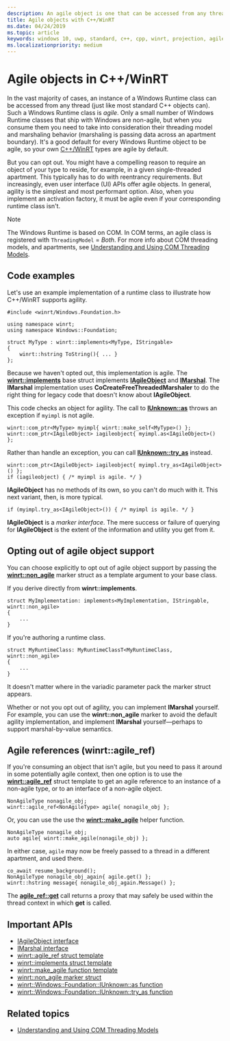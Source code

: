 ```yaml
---
description: An agile object is one that can be accessed from any thread. Your C++/WinRT types are agile by default, but you can opt out.
title: Agile objects with C++/WinRT
ms.date: 04/24/2019
ms.topic: article
keywords: windows 10, uwp, standard, c++, cpp, winrt, projection, agile, object, agility, IAgileObject
ms.localizationpriority: medium
---
```


# Agile objects in C++/WinRT

In the vast majority of cases, an instance of a Windows Runtime class can be accessed from any thread (just like most standard C++ objects can). Such a Windows Runtime class is *agile*. Only a small number of Windows Runtime classes that ship with Windows are non-agile, but when you consume them you need to take into consideration their threading model and marshaling behavior (marshaling is passing data across an apartment boundary). It's a good default for every Windows Runtime object to be agile, so your own [C++/WinRT](/windows/uwp/cpp-and-winrt-apis/intro-to-using-cpp-with-winrt) types are agile by default.

But you can opt out. You might have a compelling reason to require an object of your type to reside, for example, in a given single-threaded apartment. This typically has to do with reentrancy requirements. But increasingly, even user interface (UI) APIs offer agile objects. In general, agility is the simplest and most performant option. Also, when you implement an activation factory, it must be agile even if your corresponding runtime class isn't.

> [!NOTE]
> The Windows Runtime is based on COM. In COM terms, an agile class is registered with `ThreadingModel` = *Both*. For more info about COM threading models, and apartments, see [Understanding and Using COM Threading Models](https://msdn.microsoft.com/library/ms809971).

## Code examples

Let's use an example implementation of a runtime class to illustrate how C++/WinRT supports agility.

```cppwinrt
#include <winrt/Windows.Foundation.h>

using namespace winrt;
using namespace Windows::Foundation;

struct MyType : winrt::implements<MyType, IStringable>
{
    winrt::hstring ToString(){ ... }
};
```

Because we haven't opted out, this implementation is agile. The [**winrt::implements**](/uwp/cpp-ref-for-winrt/implements) base struct implements [**IAgileObject**](https://msdn.microsoft.com/library/windows/desktop/hh802476) and [**IMarshal**](/windows/desktop/api/objidl/nn-objidl-imarshal). The **IMarshal** implementation uses **CoCreateFreeThreadedMarshaler** to do the right thing for legacy code that doesn't know about **IAgileObject**.

This code checks an object for agility. The call to [**IUnknown::as**](/uwp/cpp-ref-for-winrt/windows-foundation-iunknown#iunknownas-function) throws an exception if `myimpl` is not agile.

```cppwinrt
winrt::com_ptr<MyType> myimpl{ winrt::make_self<MyType>() };
winrt::com_ptr<IAgileObject> iagileobject{ myimpl.as<IAgileObject>() };
```

Rather than handle an exception, you can call [**IUnknown::try_as**](/uwp/cpp-ref-for-winrt/windows-foundation-iunknown#iunknowntry_as-function) instead.

```cppwinrt
winrt::com_ptr<IAgileObject> iagileobject{ myimpl.try_as<IAgileObject>() };
if (iagileobject) { /* myimpl is agile. */ }
```

**IAgileObject** has no methods of its own, so you can't do much with it. This next variant, then, is more typical.

```cppwinrt
if (myimpl.try_as<IAgileObject>()) { /* myimpl is agile. */ }
```

**IAgileObject** is a *marker interface*. The mere success or failure of querying for **IAgileObject** is the extent of the information and utility you get from it.

## Opting out of agile object support

You can choose explicitly to opt out of agile object support by passing the [**winrt::non_agile**](/uwp/cpp-ref-for-winrt/non-agile) marker struct as a template argument to your base class.

If you derive directly from **winrt::implements**.

```cppwinrt
struct MyImplementation: implements<MyImplementation, IStringable, winrt::non_agile>
{
    ...
}
```

If you're authoring a runtime class.

```cppwinrt
struct MyRuntimeClass: MyRuntimeClassT<MyRuntimeClass, winrt::non_agile>
{
    ...
}
```

It doesn't matter where in the variadic parameter pack the marker struct appears.

Whether or not you opt out of agility, you can implement **IMarshal** yourself. For example, you can use the **winrt::non_agile** marker to avoid the default agility implementation, and implement **IMarshal** yourself&mdash;perhaps to support marshal-by-value semantics.

## Agile references (winrt::agile_ref)

If you're consuming an object that isn't agile, but you need to pass it around in some potentially agile context, then one option is to use the [**winrt::agile_ref**](/uwp/cpp-ref-for-winrt/agile-ref) struct template to get an agile reference to an instance of a non-agile type, or to an interface of a non-agile object.

```cppwinrt
NonAgileType nonagile_obj;
winrt::agile_ref<NonAgileType> agile{ nonagile_obj };
```

Or, you can use the use the [**winrt::make_agile**](/uwp/cpp-ref-for-winrt/make-agile) helper function.

```cppwinrt
NonAgileType nonagile_obj;
auto agile{ winrt::make_agile(nonagile_obj) };
```

In either case, `agile` may now be freely passed to a thread in a different apartment, and used there.

```cppwinrt
co_await resume_background();
NonAgileType nonagile_obj_again{ agile.get() };
winrt::hstring message{ nonagile_obj_again.Message() };
```

The [**agile_ref::get**](/uwp/cpp-ref-for-winrt/agile-ref#agile_refget-function) call returns a proxy that may safely be used within the thread context in which **get** is called.

## Important APIs

* [IAgileObject interface](https://msdn.microsoft.com/library/windows/desktop/hh802476)
* [IMarshal interface](/windows/desktop/api/objidl/nn-objidl-imarshal)
* [winrt::agile_ref struct template](/uwp/cpp-ref-for-winrt/agile-ref)
* [winrt::implements struct template](/uwp/cpp-ref-for-winrt/implements)
* [winrt::make_agile function template](/uwp/cpp-ref-for-winrt/make-agile)
* [winrt::non_agile marker struct](/uwp/cpp-ref-for-winrt/non-agile)
* [winrt::Windows::Foundation::IUnknown::as function](/uwp/cpp-ref-for-winrt/windows-foundation-iunknown#iunknownas-function)
* [winrt::Windows::Foundation::IUnknown::try_as function](/uwp/cpp-ref-for-winrt/windows-foundation-iunknown#iunknowntry_as-function)

## Related topics

* [Understanding and Using COM Threading Models](https://msdn.microsoft.com/library/ms809971)
